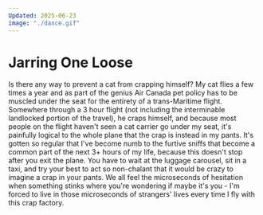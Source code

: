 ```yaml
---
Updated: 2025-06-23
image: "./dance.gif"
---
```


# Jarring One Loose

Is there any way to prevent a cat from crapping himself? My cat flies a few
times a year and as part of the genius Air Canada pet policy has to be muscled
under the seat for the entirety of a trans-Maritime flight. Somewhere through
a 3 hour flight (not including the interminable landlocked portion of the
travel), he craps himself, and because most people on the flight haven't seen
a cat carrier go under my seat, it's painfully logical to the whole plane that
the crap is instead in my pants. It's gotten so regular that I've become numb
to the furtive sniffs that become a common part of the next 3+ hours of my life,
because this doesn't stop after you exit the plane. You have to wait at the
luggage carousel, sit in a taxi, and try your best to act so non-chalant that it
would be crazy to imagine a crap in your pants. We all feel the microseconds of
hesitation when something stinks where you're wondering if maybe it's you - I'm
forced to live in those microseconds of strangers' lives every time I fly with
this crap factory.

<BryanMelanson />
